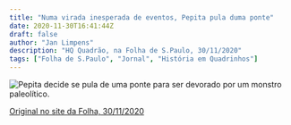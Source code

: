```yaml
---
title: "Numa virada inesperada de eventos, Pepita pula duma ponte"
date: 2020-11-30T16:41:44Z
draft: false
author: "Jan Limpens"
description: "HQ Quadrão, na Folha de S.Paulo, 30/11/2020"
tags: ["Folha de S.Paulo", "Jornal", "História em Quadrinhos"]
---
```

![Pepita decide se pula de uma ponte para ser devorado por um monstro paleolítico.](2020-11.jpg)

[Original no site da Folha, 30/11/2020](https://www1.folha.uol.com.br/ilustrada/cartum/cartunsdiarios/#30/11/2020)
